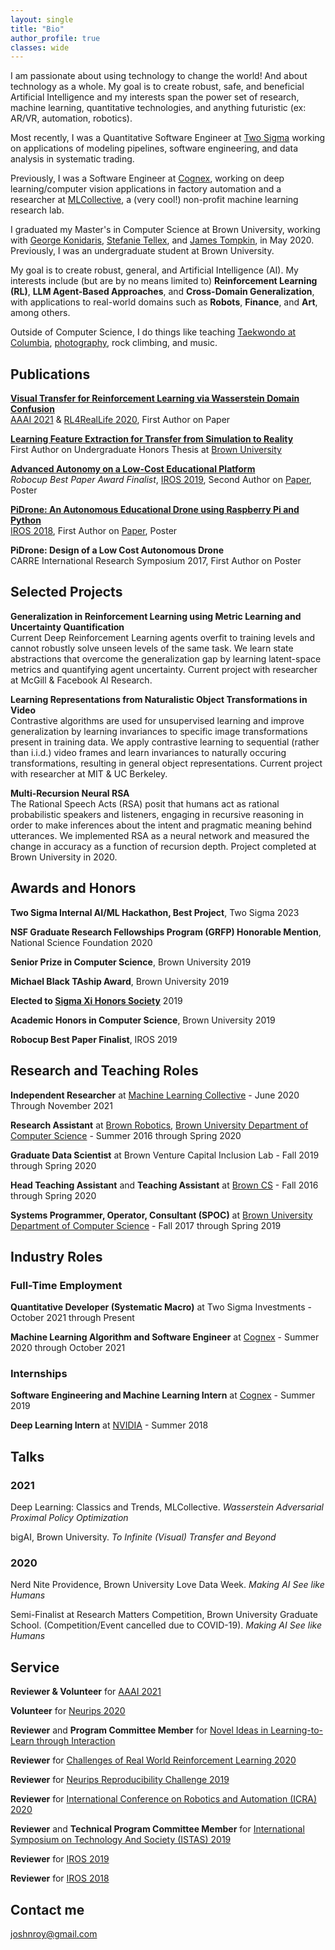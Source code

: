 ```yaml
---
layout: single
title: "Bio"
author_profile: true
classes: wide
---
```


I am passionate about using technology to change the world! And about technology as a whole. My goal is to create robust, safe, and beneficial Artificial Intelligence and my interests span the power set of research, machine learning, quantitative technologies, and anything futuristic (ex: AR/VR, automation, robotics).

Most recently, I was a Quantitative Software Engineer at [Two Sigma](https://www.twosigma.com/) working on applications of modeling pipelines, software engineering, and data analysis in systematic trading.

Previously, I was a Software Engineer at [Cognex](https://www.cognex.com/), working on deep learning/computer vision applications in factory automation and a researcher at [MLCollective](http://mlcollective.org/), a (very cool!) non-profit machine learning research lab.

I graduated my Master's in Computer Science at Brown University, working with [George Konidaris](https://cs.brown.edu/people/gdk/), [Stefanie Tellex](https://cs.brown.edu/people/stellex/), and [James Tompkin](http://jamestompkin.com/), in May 2020. Previously, I was an undergraduate student at Brown University.

My goal is to create robust, general, and Artificial Intelligence (AI). My interests include (but are by no means limited to) **Reinforcement Learning (RL)**, **LLM Agent-Based Approaches**, and **Cross-Domain Generalization**, with applications to real-world domains such as **Robots**, **Finance**, and **Art**, among others.

Outside of Computer Science, I do things like teaching [Taekwondo at Columbia](https://www.instagram.com/cutaekwondo/), [photography](https://www.instagram.com/thosehippos/), rock climbing, and music.

## Publications

[**Visual Transfer for Reinforcement Learning via Wasserstein Domain Confusion**](https://scholar.google.com/citations?view_op=view_citation&hl=en&user=380VVtUAAAAJ&citation_for_view=380VVtUAAAAJ:UeHWp8X0CEIC) 
<br>
   [AAAI 2021](https://aaai.org/Conferences/AAAI-21/) & [RL4RealLife 2020](https://sites.google.com/view/RL4RealLife), First Author on Paper
   
[**Learning Feature Extraction for Transfer from Simulation to Reality**](https://cs.brown.edu/research/pubs/theses/ugrad/2019/roy.josh.pdf) 
<br>
   First Author on Undergraduate Honors Thesis at [Brown University](https://brown.edu)

[**Advanced Autonomy on a Low-Cost Educational Platform**](https://arxiv.org/abs/1910.03516) 
<br>
   *Robocup Best Paper Award Finalist*, [IROS 2019](https://www.iros2019.org/), Second Author on [Paper](https://arxiv.org/pdf/1910.03516.pdf), Poster

[**PiDrone: An Autonomous Educational Drone using Raspberry Pi and Python**](https://ieeexplore.ieee.org/abstract/document/8593943) 
<br>
   [IROS 2018](https://www.iros2018.org/), First Author on [Paper](http://h2r.cs.brown.edu/wp-content/uploads/pidrone18.pdf), Poster

**PiDrone: Design of a Low Cost Autonomous Drone**
<br>
   CARRE International Research Symposium 2017, First Author on Poster
   

## Selected Projects

**Generalization in Reinforcement Learning using Metric Learning and Uncertainty Quantification**
<br>
  Current Deep Reinforcement Learning agents overfit to training levels and cannot robustly solve unseen levels of the same task. We learn state abstractions that overcome the generalization gap by learning latent-space metrics and quantifying agent uncertainty. Current project with researcher at McGill & Facebook AI Research.

**Learning Representations from Naturalistic Object Transformations in Video**
<br>
  Contrastive algorithms are used for unsupervised learning and improve generalization by learning invariances to specific image transformations present in training data. We apply contrastive learning to sequential (rather than i.i.d.) video frames and learn invariances to naturally occuring transformations, resulting in general object representations. Current project with researcher at MIT & UC Berkeley.

**Multi-Recursion Neural RSA**
<br>
  The Rational Speech Acts (RSA) posit that humans act as rational probabilistic speakers and listeners, engaging in recursive reasoning in order to make inferences about the intent and pragmatic meaning behind utterances. We implemented RSA as a neural network and measured the change in accuracy as a function of recursion depth. Project completed at Brown University in 2020.

## Awards and Honors

**Two Sigma Internal AI/ML Hackathon, Best Project**, Two Sigma 2023

**NSF Graduate Research Fellowships Program (GRFP) Honorable Mention**, National Science Foundation 2020

**Senior Prize in Computer Science**, Brown University 2019

**Michael Black TAship Award**, Brown University 2019

**Elected to [Sigma Xi Honors Society](https://www.sigmaxi.org/)** 2019

**Academic Honors in Computer Science**, Brown University 2019

**Robocup Best Paper Finalist**, IROS 2019

## Research and Teaching Roles

**Independent Researcher** at [Machine Learning Collective](https://mlcollective.org/) - June 2020 Through November 2021

**Research Assistant** at [Brown Robotics](http://robotics.cs.brown.edu), [Brown University Department of Computer Science](http://cs.brown.edu) - Summer 2016 through Spring 2020

**Graduate Data Scientist** at Brown Venture Capital Inclusion Lab - Fall 2019 through Spring 2020

**Head Teaching Assistant** and **Teaching Assistant** at [Brown CS](http://cs.brown.edu) - Fall 2016 through Spring 2020

**Systems Programmer, Operator, Consultant (SPOC)** at [Brown University Department of Computer Science](http://cs.brown.edu) - Fall 2017 through Spring 2019

## Industry Roles

### Full-Time Employment

**Quantitative Developer (Systematic Macro)** at Two Sigma Investments - October 2021 through Present

**Machine Learning Algorithm and Software Engineer** at [Cognex](http://cognex.com) - Summer 2020 through October 2021

### Internships

**Software Engineering and Machine Learning Intern** at [Cognex](http://cognex.com) - Summer 2019

**Deep Learning Intern** at [NVIDIA](http://nvidia.com) - Summer 2018

## Talks

### 2021

Deep Learning: Classics and Trends, MLCollective. _Wasserstein Adversarial Proximal Policy Optimization_

bigAI, Brown University. _To Infinite (Visual) Transfer and Beyond_

### 2020

Nerd Nite Providence, Brown University Love Data Week. _Making AI See like Humans_

Semi-Finalist at Research Matters Competition, Brown University Graduate School. (Competition/Event cancelled due to COVID-19). _Making AI See like Humans_

## Service

**Reviewer & Volunteer** for [AAAI 2021](https://aaai.org/Conferences/AAAI-21/)

**Volunteer** for [Neurips 2020](https://nips.cc/)

**Reviewer** and **Program Committee Member** for [Novel Ideas in Learning-to-Learn through Interaction](https://cs.mcgill.ca/~pparth2/nilli_workshop/)

**Reviewer** for [Challenges of Real World Reinforcement Learning 2020](https://sites.google.com/view/RL4RealLife)

**Reviewer** for [Neurips Reproducibility Challenge 2019](https://reproducibility-challenge.github.io/neurips2019/)

**Reviewer** for [International Conference on Robotics and Automation (ICRA) 2020](https://icra2020.org/)

**Reviewer** and **Technical Program Committee Member** for [International Symposium on Technology And Society (ISTAS) 2019](https://attend.ieee.org/istas-2019/)

**Reviewer** for [IROS 2019](https://www.iros2019.org/)

**Reviewer** for [IROS 2018](https://www.iros2018.org/)


## Contact me

[joshnroy@gmail.com](mailto:joshnroy@gmail.com)